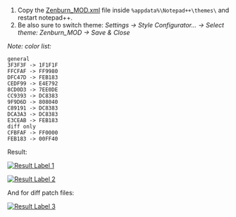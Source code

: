 1. Copy the [Zenburn_MOD.xml](https://github.com/martysama0134/how-to-general/raw/master/npp-zenburn-darker/Zenburn_MOD.xml) file inside `%appdata%\Notepad++\themes\` and restart notepad++.
2. Be also sure to switch theme: _Settings -> Style Configurator... -> Select theme: Zenburn_MOD -> Save & Close_

_Note: color list:_
```
general
3F3F3F -> 1F1F1F
FFCFAF -> FF9980
DFC47D -> FEB183
CEDF99 -> E4E792
8CD0D3 -> 7EE0DE
CC9393 -> DC8383
9F9D6D -> 808040
C89191 -> DC8383
DCA3A3 -> DC8383
E3CEAB -> FEB183
diff only
CFBFAF -> FF0000
FEB183 -> 00FF40
```

Result:

[![Result Label 1](http://i.imgur.com/ogiJYou.png)](http://i.imgur.com/ogiJYou.png)

[![Result Label 2](http://i.imgur.com/v2wJTul.png)](http://i.imgur.com/v2wJTul.png)


And for diff patch files:

[![Result Label 3](http://i.imgur.com/JWAx4Wu.png)](http://i.imgur.com/JWAx4Wu.png)
